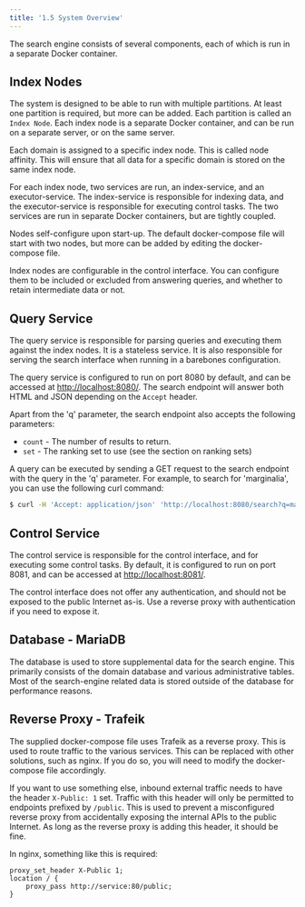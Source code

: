 ```yaml
---
title: '1.5 System Overview'
---
```


The search engine consists of several components, each of which is run in a separate Docker container.  

## Index Nodes 

The system is designed to be able to run with multiple partitions.  At least one partition is required, but more can be added.  Each partition is called an `Index Node`.  Each index node is a separate Docker container, and can be run on a separate server, or on the same server.  

Each domain is assigned to a specific index node.  This is called node affinity.  This will ensure that all data for a specific domain is stored on the same index node.  

For each index node, two services are run, an index-service, and an executor-service.  The index-service is responsible for indexing data, and the executor-service is responsible for executing control tasks.  The two services are run in separate Docker containers, but are tightly coupled. 

Nodes self-configure upon start-up.  The default docker-compose file will start with two nodes, but more can be added by editing the docker-compose file. 

Index nodes are configurable in the control interface.  You can configure them to be included or excluded from answering queries, and whether to retain intermediate data or not. 

## Query Service

The query service is responsible for parsing queries and executing them against the index nodes.  It is a stateless service.  It is also responsible for serving the search interface when running in a barebones configuration.

The query service is configured to run on port 8080 by default, and can be accessed at [http://localhost:8080/](http://localhost:8080/).  The search endpoint will answer both HTML and JSON depending on the `Accept` header.  


Apart from the 'q' parameter, the search endpoint also accepts the following parameters:

* `count` - The number of results to return.
* `set` - The ranking set to use (see the section on ranking sets)

A query can be executed by sending a GET request to the search endpoint with the query in the 'q' parameter.  For example, to search for 'marginalia', you can use the following curl command:

```bash
$ curl -H 'Accept: application/json' 'http://localhost:8080/search?q=marginalia&count=5'
```

## Control Service

The control service is responsible for the control interface, and for executing some control tasks.   By default, it is configured to run on port 8081, and can be accessed at [http://localhost:8081/](http://localhost:8081/). 

The control interface does not offer any authentication, and should not be exposed to the public Internet as-is.  Use a reverse proxy with authentication if you need to expose it.

## Database - MariaDB

The database is used to store supplemental data for the search engine.  This primarily consists of the domain database and various administrative tables.  Most of the search-engine related data is stored outside of the database for performance reasons.

## Reverse Proxy - Trafeik

The supplied docker-compose file uses Trafeik as a reverse proxy.  This is used to route traffic to the various services.   This can be replaced with other solutions, such as nginx.  If you do so, you will need to modify the docker-compose file accordingly.

If you want to use something else, inbound external traffic needs to have the header `X-Public: 1` set.  Traffic with this header will only be permitted to endpoints prefixed by `/public`.  This is used to prevent a misconfigured reverse proxy from accidentally exposing the internal APIs to the public Internet.  As long as the reverse proxy is adding this header, it should be fine.

In nginx, something like this is required:

```
proxy_set_header X-Public 1;
location / {
    proxy_pass http://service:80/public;
}
```